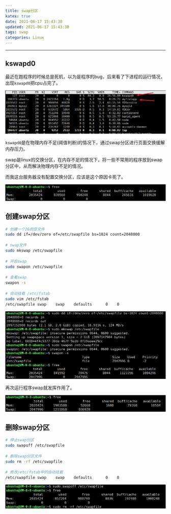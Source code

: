 ```yaml
---
title: swap分区
katex: true
date: 2021-06-17 15:43:30
updated: 2021-06-17 15:43:30
tags: swap
categories: Linux
---
```




<!-- more -->

---





## kswapd0

最近在跑程序的时候总是死机，以为是程序的bug，后来看了下进程的运行情况，出现`kswapd0`把cpu占完了。

![image-20210319164107308](../../img/linux/image-20210319164107308.png)

`kswapd0`是在物理内存不足(阈值判断)的情况下，通过swap分区进行页面交换缓解内存压力。

swap是linux的交换分区，在内存不足的情况下，将一些不常用的程序放到swap分区中，从而解决物理内存不足的情况。

而我这台服务器没有配置交换分区，应该是这个原因卡死了。

![image-20210319164706858](../../img/linux/image-20210319164706858.png)



## 创建swap分区

```bash
# 创建一个2G的空文件
sudo dd if=/dev/zero of=/etc/swapfile bs=1024 count=2048000

# swap文件
sudo mkswap /etc/swapfile

# 开启swap
sudo swapon /etc/swapfile

# 查看swap
swapon -s

# 自动挂载 /etc/fstab
sudo vim /etc/fstab
/etc/swapfile swap    swap    defaults      0    0
```

![image-20210319165103339](../../img/linux/image-20210319165103339.png)



再次运行程序swap就发挥作用了。

![image-20210319165346874](../../img/linux/image-20210319165346874.png)



## 删除swap分区

```bash
# 停止swap分区
sudo swapoff /etc/swapfile

# 删除swap分区文件
sudo rm -rf /etc/swapfile

# 修改/etc/fstab中的自动挂载
/etc/swapfile swap    swap    defaults      0    0
```



![image-20210319163818394](../../img/linux/image-20210319163818394.png)





<!-- Q.E.D. -->

